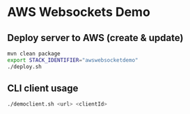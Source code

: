 # AWS Websockets Demo

## Deploy server to AWS (create & update)

```bash
mvn clean package
export STACK_IDENTIFIER="awswebsocketdemo"
./deploy.sh
```

## CLI client usage

```bash
./democlient.sh <url> <clientId> 
```